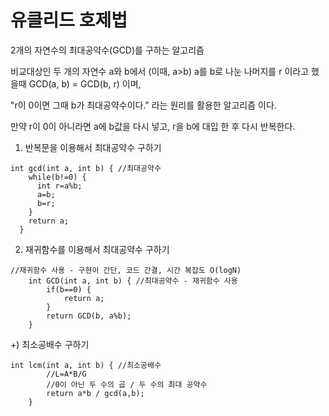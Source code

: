 # 유클리드 호제법

2개의 자연수의 최대공약수(GCD)를 구하는 알고리즘

비교대상인 두 개의 자연수 a와 b에서 (이때, a>b) a를 b로 나눈 나머지를 r 이라고 했을때
GCD(a, b) = GCD(b, r) 이며,

"r이 0이면 그때 b가 최대공약수이다." 라는 원리를 활용한 알고리즘 이다.

만약 r이 0이 아니라면 a에 b값을 다시 넣고, r을 b에 대입 한 후 다시 반복한다.

1) 반복문을 이용해서 최대공약수 구하기

```
int gcd(int a, int b) { //최대공약수
    while(b!=0) {
      int r=a%b;
      a=b;
      b=r;
    }
    return a;
  }
```

2) 재귀함수를 이용해서 최대공약수 구하기

```
//재귀함수 사용 - 구현이 간단, 코드 간결, 시간 복잡도 O(logN)
	int GCD(int a, int b) { //최대공약수 - 재귀함수 사용
		if(b==0) {
			return a;
		}
		return GCD(b, a%b);
	}
```

+) 최소공배수 구하기

```
int lcm(int a, int b) { //최소공배수
		//L=A*B/G
		//0이 아닌 두 수의 곱 / 두 수의 최대 공약수
		return a*b / gcd(a,b);
	}
```
